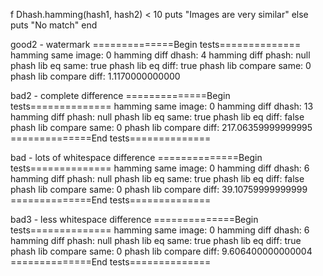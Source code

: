 f Dhash.hamming(hash1, hash2) < 10
  puts "Images are very similar"
else
  puts "No match"
end



good2 - watermark
==============Begin tests==============
hamming same image:  0
hamming diff dhash:  4
hamming diff phash:  null
phash lib eq same:  true
phash lib eq diff:  true
phash lib compare same:  0
phash lib compare diff:  1.1170000000000


bad2 - complete difference
==============Begin tests==============
hamming same image:  0
hamming diff dhash:  13
hamming diff phash:  null
phash lib eq same:  true
phash lib eq diff:  false
phash lib compare same:  0
phash lib compare diff:  217.06359999999995
==============End tests==============

bad - lots of whitespace difference
==============Begin tests==============
hamming same image:  0
hamming diff dhash:  6
hamming diff phash:  null
phash lib eq same:  true
phash lib eq diff:  false
phash lib compare same:  0
phash lib compare diff:  39.10759999999999
==============End tests==============

bad3 - less whitespace difference
==============Begin tests==============
hamming same image:  0
hamming diff dhash:  6
hamming diff phash:  null
phash lib eq same:  true
phash lib eq diff:  true
phash lib compare same:  0
phash lib compare diff:  9.606400000000004
==============End tests==============